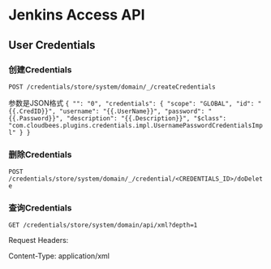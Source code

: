 # Jenkins Access API
## User Credentials
### 创建Credentials

`POST /credentials/store/system/domain/_/createCredentials`

参数是JSON格式
`
{
		"": "0",
		"credentials": {
		"scope": "GLOBAL",
		"id": "{{.CredID}}",
		"username": "{{.UserName}}",
		"password": "{{.Password}}",
		"description": "{{.Description}}",
		"$class": "com.cloudbees.plugins.credentials.impl.UsernamePasswordCredentialsImpl"
		}
}
`

### 删除Credentials

`POST /credentials/store/system/domain/_/credential/<CREDENTIALS_ID>/doDelete`


### 查询Credentials

`GET /credentials/store/system/domain/api/xml?depth=1`

Request Headers:

Content-Type: application/xml
